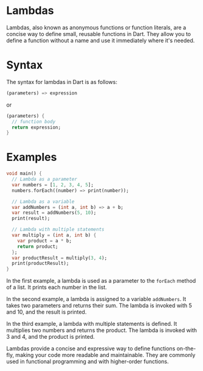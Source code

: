 # Lambdas

Lambdas, also known as anonymous functions or function literals, are a concise way to define small, reusable functions in Dart. They allow you to define a function without a name and use it immediately where it's needed.
# Syntax
The syntax for lambdas in Dart is as follows:
```dart
(parameters) => expression
```
or
```dart
(parameters) {
  // function body
  return expression;
}
```
# Examples
```dart
void main() {
  // Lambda as a parameter
  var numbers = [1, 2, 3, 4, 5];
  numbers.forEach((number) => print(number));

  // Lambda as a variable
  var addNumbers = (int a, int b) => a + b;
  var result = addNumbers(5, 10);
  print(result);

  // Lambda with multiple statements
  var multiply = (int a, int b) {
    var product = a * b;
    return product;
  };
  var productResult = multiply(3, 4);
  print(productResult);
}
```
In the first example, a lambda is used as a parameter to the `forEach` method of a list. It prints each number in the list.

In the second example, a lambda is assigned to a variable `addNumbers`. It takes two parameters and returns their sum. The lambda is invoked with 5 and 10, and the result is printed.

In the third example, a lambda with multiple statements is defined. It multiplies two numbers and returns the product. The lambda is invoked with 3 and 4, and the product is printed.

Lambdas provide a concise and expressive way to define functions on-the-fly, making your code more readable and maintainable. They are commonly used in functional programming and with higher-order functions.